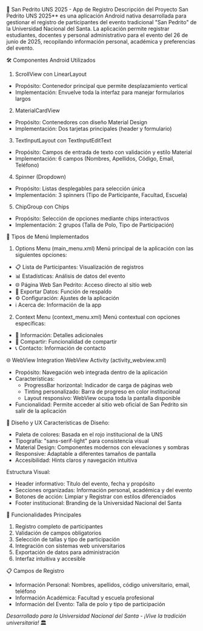 🎉 San Pedrito UNS 2025 - App de Registro
Descripción del Proyecto
San Pedrito UNS 2025** es una aplicación Android nativa desarrollada para gestionar el registro de participantes del evento tradicional "San Pedrito" de la Universidad Nacional del Santa. La aplicación permite registrar estudiantes, docentes y personal administrativo para el evento del 26 de junio de 2025, recopilando información personal, académica y preferencias del evento.

🛠️ Componentes Android Utilizados
1. ScrollView con LinearLayout
- Propósito: Contenedor principal que permite desplazamiento vertical
- Implementación: Envuelve toda la interfaz para manejar formularios largos
  
2. MaterialCardView
- Propósito: Contenedores con diseño Material Design
- Implementación: Dos tarjetas principales (header y formulario)

3. TextInputLayout con TextInputEditText
- Propósito: Campos de entrada de texto con validación y estilo Material
- Implementación: 6 campos (Nombres, Apellidos, Código, Email, Teléfono)
  
4. Spinner (Dropdown)
- Propósito: Listas desplegables para selección única
- Implementación: 3 spinners (Tipo de Participante, Facultad, Escuela)

5. ChipGroup con Chips
- Propósito: Selección de opciones mediante chips interactivos
- Implementación: 2 grupos (Talla de Polo, Tipo de Participación)
  
📱 Tipos de Menú Implementados
1) Options Menu (main_menu.xml)
Menú principal de la aplicación con las siguientes opciones:
- 📋 Lista de Participantes: Visualización de registros
- 📊 Estadísticas: Análisis de datos del evento
- 🌐 Página Web San Pedrito: Acceso directo al sitio web
- 💾 Exportar Datos: Función de respaldo
- ⚙️ Configuración: Ajustes de la aplicación
- ℹ️ Acerca de: Información de la app

2) Context Menu (context_menu.xml)
Menú contextual con opciones específicas:
- 📝 Información: Detalles adicionales
- 🔗 Compartir: Funcionalidad de compartir
- 📞 Contacto: Información de contacto

🌐 WebView Integration
WebView Activity (activity_webview.xml)
- Propósito: Navegación web integrada dentro de la aplicación
- Características:
  - ProgressBar horizontal: Indicador de carga de páginas web
  - Tinting personalizado: Barra de progreso en color institucional
  - Layout responsivo: WebView ocupa toda la pantalla disponible
- Funcionalidad: Permite acceder al sitio web oficial de San Pedrito sin salir de la aplicación

🎨 Diseño y UX
Características de Diseño:
- Paleta de colores: Basada en el rojo institucional de la UNS
- Tipografía: "sans-serif-light" para consistencia visual
- Material Design: Componentes modernos con elevaciones y sombras
- Responsive: Adaptable a diferentes tamaños de pantalla
- Accesibilidad: Hints claros y navegación intuitiva

Estructura Visual:
- Header informativo: Título del evento, fecha y propósito
- Secciones organizadas: Información personal, académica y del evento
- Botones de acción: Limpiar y Registrar con estilos diferenciados
- Footer institucional: Branding de la Universidad Nacional del Santa

🚀 Funcionalidades Principales
1. Registro completo de participantes
2. Validación de campos obligatorios
3. Selección de tallas y tipo de participación
4. Integración con sistemas web universitarios
5. Exportación de datos para administración
6. Interfaz intuitiva y accesible

📋 Campos de Registro
- Información Personal: Nombres, apellidos, código universitario, email, teléfono
- Información Académica: Facultad y escuela profesional
- Información del Evento: Talla de polo y tipo de participación



*Desarrollado para la Universidad Nacional del Santa - ¡Vive la tradición universitaria!* 🏛️
